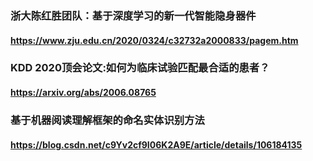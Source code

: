 ### 浙大陈红胜团队：基于深度学习的新一代智能隐身器件
#### https://www.zju.edu.cn/2020/0324/c32732a2000833/pagem.htm
### KDD 2020顶会论文:如何为临床试验匹配最合适的患者？
#### https://arxiv.org/abs/2006.08765
### 基于机器阅读理解框架的命名实体识别方法
#### https://blog.csdn.net/c9Yv2cf9I06K2A9E/article/details/106184135
